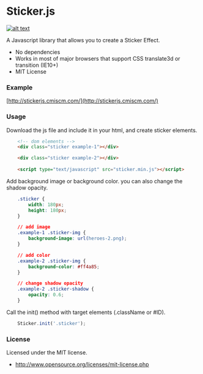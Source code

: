 Sticker.js
============


[![alt text](http://cmiscm.github.com/cm-rotate.js/screenshot/cmrotate-img.jpg)](https://github.com/cmiscm/stickerjs)


A Javascript library that allows you to create a Sticker Effect.

 * No dependencies
 * Works in most of major browsers that support CSS translate3d or transition (IE10+)
 * MIT License
 
### Example
[http://stickerjs.cmiscm.com/](http://stickerjs.cmiscm.com/)

### Usage

Download the js file and include it in your html, and create sticker elements.
```html
	<!-- dom elements -->
	<div class="sticker example-1"></div>

	<div class="sticker example-2"></div>
	
    <script type="text/javascript" src="sticker.min.js"></script>
```

Add background image or background color. you can also change the shadow opacity.
```css
	.sticker {
		width: 180px;
		height: 180px;
	}

	// add image
	.example-1 .sticker-img {
		background-image: url(heroes-2.png);
	}

	// add color
	.example-2 .sticker-img {
		background-color: #ff4a85;
	}

	// change shadow opacity
	.example-2 .sticker-shadow {
		opacity: 0.6;
	}
```

Call the init() method with target elements (.className or #ID).
```js
    Sticker.init('.sticker');
```


### License
Licensed under the MIT license.

 - http://www.opensource.org/licenses/mit-license.php
